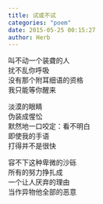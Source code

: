 ```yaml
---
title: 试或不试
categories: "poem"
date: 2015-05-25 00:15:27
author: Herb
---
```

叫不动一个装聋的人\
扰不乱你呼吸\
没有那个附耳细语的资格\
我只能等你醒来

淡漠的眼睛\
伪装成惺忪\
默然地一口咬定：看不明白\
即使我的手语\
打得并不是很快

容不下这种卑微的沙砾\
所有的努力挣扎成\
一个让人厌弃的理由\
当作异物他全部的恶意
